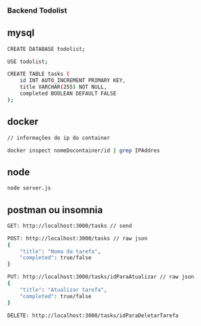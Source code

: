 ### Backend Todolist

## mysql
```bash
CREATE DATABASE todolist;

USE todolist;

CREATE TABLE tasks (
    id INT AUTO_INCREMENT PRIMARY KEY,
    title VARCHAR(255) NOT NULL,
    completed BOOLEAN DEFAULT FALSE
);
```
## docker
```bash
// informações do ip do container

docker inspect nomeDocontainer/id | grep IPAddres
```

## node
```bash
node server.js
```

## postman ou insomnia
```bash
GET: http://localhost:3000/tasks // send

POST: http://localhost:3000/tasks // raw json
{
    "title": "Noma da tarefa",
    "completed": true/false
}

PUT: http://localhost:3000/tasks/idParaAtualizar // raw json
{
    "title": "Atualizar tarefa",
    "completed": true/false
}

DELETE: http://localhost:3000/tasks/idParaDeletarTarefa

```